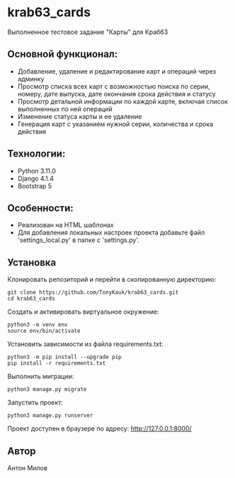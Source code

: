 # krab63_cards
Выполненное тестовое задание "Карты" для Краб63

## Основной функционал:
- Добавление, удаление и редактирование карт и операций через админку
- Просмотр списка всех карт с возможностью поиска по серии, номеру,
дате выпуска, дате окончания срока действия и статусу
- Просмотр детальной информации по каждой карте, включая список выполненных
по ней операций
- Изменение статуса карты и ее удаление
- Генерация карт с указанием нужной серии, количества и срока действия

## Технологии:
- Python 3.11.0
- Django 4.1.4
- Bootstrap 5

## Особенности:
- Реализован на HTML шаблонах
- Для добавления локальных настроек проекта добавьте файл 'settings_local.py'
в папке с 'settings.py'.

## Установка
Клонировать репозиторий и перейти в скопированную директорию:

```
git clone https://github.com/TonyKauk/krab63_cards.git
cd krab63_cards
```

Cоздать и активировать виртуальное окружение:

```
python3 -m venv env
source env/bin/activate
```

Установить зависимости из файла requirements.txt:

```
python3 -m pip install --upgrade pip
pip install -r requirements.txt
```

Выполнить миграции:

```
python3 manage.py migrate
```

Запустить проект:

```
python3 manage.py runserver
```

Проект доступен в браузере по адресу: http://127.0.0.1:8000/

## Автор
Антон Милов
